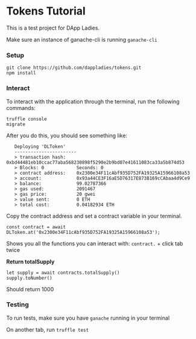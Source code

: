 # Tokens Tutorial

This is a test project for DApp Ladies. 

Make sure an instance of ganache-cli is running `ganache-cli`

### Setup

```
git clone https://github.com/dappladies/tokens.git
npm install
```

### Interact
To interact with the application through the terminal, run the following commands:

```
truffle console
migrate
```

After you do this, you should see something like:

```
   Deploying 'DLToken'
   -----------------------
   > transaction hash:    0xbd44481eb10ccac77aba568230898f5290e2b9bd07e41611083ca33a5b874d53
   > Blocks: 0            Seconds: 0
   > contract address:    0x2300e34F11cAbf935D752FA19325A15966108a53
   > account:             0x93a44CE3F16aE5D76317E873B169cCAbaa4d9Ce9
   > balance:             99.02787366
   > gas used:            2091467
   > gas price:           20 gwei
   > value sent:          0 ETH
   > total cost:          0.04182934 ETH
```

Copy the contract address and set a contract variable in your terminal.

```
const contract = await DLToken.at('0x2300e34F11cAbf935D752FA19325A15966108a53');
```

Shows you all the functions you can interact with:
`contract.` + click tab twice

**Return totalSupply**
```
let supply = await contracts.totalSupply()
supply.toNumber()
```
Should return 1000

### Testing
To run tests, make sure you have `ganache` running in your terminal

On another tab, run `truffle test`
